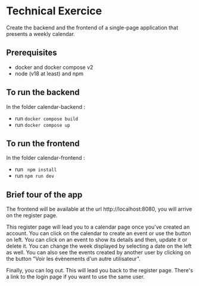 # Technical Exercice

Create the backend and the frontend of a single-page application that presents a weekly calendar.

## Prerequisites

- docker and docker compose v2
- node (v18 at least) and npm


## To run the backend 

In the folder calendar-backend :
- run ```docker compose build ```
- run ```docker compose up ```


## To run the frontend

In the folder calendar-frontend :
- run ``` npm install```
- run  ```npm run dev```

## Brief tour of the app

The frontend will be available at the url http://localhost:8080, you will arrive on the register page. 

This register page will lead you to a calendar page once you've created an account. 
You can click on the calendar to create an event or use the button on left. 
You can click on an event to show its details and then, update it or delete it.
You can change the week displayed by selecting a date on the left as well.
You can also see the events created by another user by clicking on the button "Voir les évènements d'un autre utilisateur". 

Finally, you can log out. This will lead you back to the register page. There's a link to the login page if you want to use the same user. 